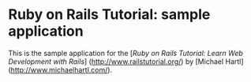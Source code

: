 # Ruby on Rails Tutorial: sample application

This is the sample application for the
[*Ruby on Rails Tutorial:
Learn Web Development with Rails*] 
(http://www.railstutorial.org/)
by [Michael Hartl] (http://www.michaelhartl.com/).